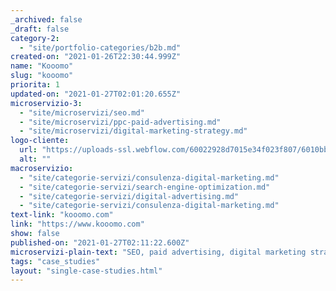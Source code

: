 ```yaml
---
_archived: false
_draft: false
category-2:
  - "site/portfolio-categories/b2b.md"
created-on: "2021-01-26T22:30:44.999Z"
name: "Kooomo"
slug: "kooomo"
priorita: 1
updated-on: "2021-01-27T02:01:20.655Z"
microservizio-3:
  - "site/microservizi/seo.md"
  - "site/microservizi/ppc-paid-advertising.md"
  - "site/microservizi/digital-marketing-strategy.md"
logo-cliente:
  url: "https://uploads-ssl.webflow.com/60022928d7015e34f023f807/6010bb0eaa74fa2955bc6466_600b438b903bd96df775c64d_kooomo.png"
  alt: ""
macroservizio:
  - "site/categorie-servizi/consulenza-digital-marketing.md"
  - "site/categorie-servizi/search-engine-optimization.md"
  - "site/categorie-servizi/digital-advertising.md"
  - "site/categorie-servizi/consulenza-digital-marketing.md"
text-link: "kooomo.com"
link: "https://www.kooomo.com"
show: false
published-on: "2021-01-27T02:11:22.600Z"
microservizi-plain-text: "SEO, paid advertising, digital marketing strategy"
tags: "case_studies"
layout: "single-case-studies.html"
---
```



